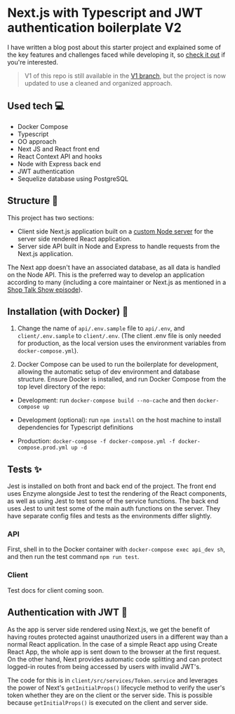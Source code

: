 # Next.js with Typescript and JWT authentication boilerplate V2

I have written a blog post about this starter project and explained some of the key features and challenges faced while developing it, so [check it out](https://jaygould.co.uk/2020-01-31-nextjs-auth-jwt-context-hooks/) if you're interested.

> V1 of this repo is still available in the [V1 branch](https://github.com/jaygould/nextjs-typescript-jwt-boilerplate/tree/v1), but the project is now updated to use a cleaned and organized approach.

## Used tech :computer:

- Docker Compose
- Typescript
- OO approach
- Next JS and React front end
- React Context API and hooks
- Node with Express back end
- JWT authentication
- Sequelize database using PostgreSQL

## Structure :triangular_ruler:

This project has two sections:

- Client side Next.js application built on a [custom Node server](https://nextjs.org/docs/#custom-server-and-routing) for the server side rendered React application.
- Server side API built in Node and Express to handle requests from the Next.js application.

The Next app doesn't have an associated database, as all data is handled on the Node API. This is the preferred way to develop an application according to many (including a core maintainer or Next.js as mentioned in a [Shop Talk Show episode](https://shoptalkshow.com/episodes/354/)).

## Installation (with Docker) :rocket:

1. Change the name of `api/.env.sample` file to `api/.env`, and `client/.env.sample` to `client/.env`. (The client .env file is only needed for production, as the local version uses the environment variables from `docker-compose.yml`).

2. Docker Compose can be used to run the boilerplate for development, allowing the automatic setup of dev environment and database structure. Ensure Docker is installed, and run Docker Compose from the top level directory of the repo:

- Development: run `docker-compose build --no-cache` and then `docker-compose up`
- Development (optional): run `npm install` on the host machine to install dependencies for Typescript definitions

- Production: `docker-compose -f docker-compose.yml -f docker-compose.prod.yml up -d`

## Tests :sparkles:

Jest is installed on both front and back end of the project. The front end uses Enzyme alongside Jest to test the rendering of the React components, as well as using Jest to test some of the service functions. The back end uses Jest to unit test some of the main auth functions on the server. They have separate config files and tests as the environments differ slightly.

### API

First, shell in to the Docker container with `docker-compose exec api_dev sh`, and then run the test command `npm run test`.

### Client

Test docs for client coming soon.

## Authentication with JWT :closed_lock_with_key:

As the app is server side rendered using Next.js, we get the benefit of having routes protected against unauthorized users in a different way than a normal React application. In the case of a simple React app using Create React App, the whole app is sent down to the browser at the first request. On the other hand, Next provides automatic code splitting and can protect logged-in routes from being accessed by users with invalid JWT's.

The code for this is in `client/src/services/Token.service` and leverages the power of Next's `getInitialProps()` lifecycle method to verify the user's token whether they are on the client or the server side. This is possible because `getInitialProps()` is executed on the client and server side.
